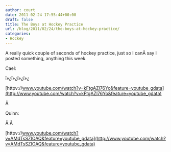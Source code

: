 ```yaml
---
author: court
date: 2011-02-24 17:55:44+00:00
draft: false
title: The Boys at Hockey Practice
url: /blog/2011/02/24/the-boys-at-hockey-practice/
categories:
- Hockey
---
```


A really quick couple of seconds of hockey practice, just so I canÂ say I posted something, anything this week.

Cael:


ï»¿ï»¿ï»¿ï»¿




[httpv://www.youtube.com/watch?v=kFtgAZl76Yo&feature=youtube_gdata](http://www.youtube.com/watch?v=kFtgAZl76Yo&feature=youtube_gdata)




Â 




Quinn:




Â Â 




[httpv://www.youtube.com/watch?v=AMdTsSZIOAQ&feature=youtube_gdata](http://www.youtube.com/watch?v=AMdTsSZIOAQ&feature=youtube_gdata)
